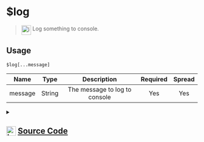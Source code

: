 # $log
> <img align="top" src="https://upload.wikimedia.org/wikipedia/commons/thumb/e/e4/Infobox_info_icon.svg/160px-Infobox_info_icon.svg.png?20150409153300" alt="image" width="25" height="auto"> Log something to console.
## Usage
```
$log[...message]
```
| Name | Type | Description | Required | Spread
| :---: | :---: | :---: | :---: | :---: |
message | String | The message to log to console | Yes | Yes
<details>
<summary>
    
## <img align="top" src="https://cdn4.iconfinder.com/data/icons/iconsimple-logotypes/512/github-512.png" alt="image" width="25" height="auto">  [Source Code](https://github.com/tryforge/ForgeScript-V2/blob/main/src/native/log.ts)
    
</summary>
    
```ts
import { ArgType, NativeFunction } from "../structures/NativeFunction"
import { Return } from "../structures/Return"

export default new NativeFunction({
    name: "$log",
    version: "1.0.0",
    description: "Log something to console.",
    unwrap: true,
    args: [
        {
            name: "message",
            description: "The message to log to console",
            rest: true,
            type: ArgType.String,
            required: true
        }
    ],
    brackets: true,
    execute(ctx, [ args ]) {
        console.log(...args)
        return Return.success()
    },
})
```
    
</details>